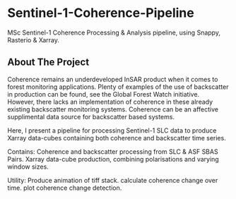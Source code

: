 # Sentinel-1-Coherence-Pipeline
MSc Sentinel-1 Coherence Processing &amp; Analysis pipeline, using Snappy, Rasterio &amp; Xarray.



<!-- ABOUT THE PROJECT -->
## About The Project

Coherence remains an underdeveloped InSAR product when it comes to forest monitoring applications.
Plenty of examples of the use of backscatter in production can be found, see the Global Forest Watch initiative.  
However, there lacks an implementation of coherence in these already existing backscatter monitoring systems.
Coherence can be an affective supplimental data source for backscatter based systems. 

Here, I present a pipeline for processing Sentinel-1 SLC data to produce Xarray data-cubes containing both coherence and 
backscatter time series. 

Contains:
Coherence and backscatter processing from SLC & ASF SBAS Pairs.
Xarray data-cube production, combining polarisations and varying window sizes.

Utility:
Produce animation of tiff stack.
calculate coherence change over time.
plot coherence change detection.

